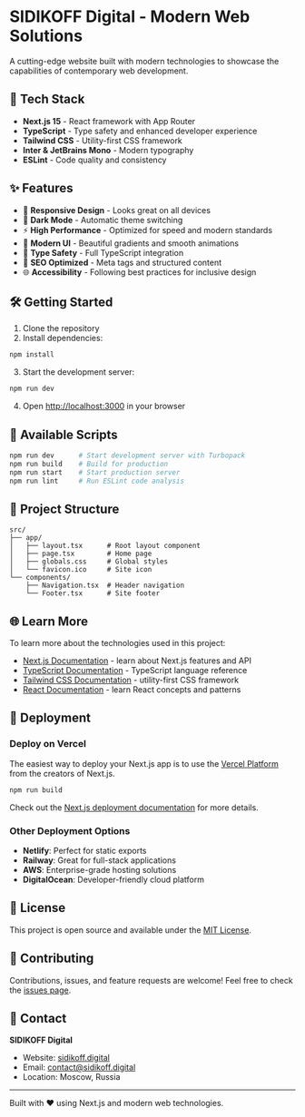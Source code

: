 # SIDIKOFF Digital - Modern Web Solutions

A cutting-edge website built with modern technologies to showcase the capabilities of contemporary web development.

## 🚀 Tech Stack

- **Next.js 15** - React framework with App Router
- **TypeScript** - Type safety and enhanced developer experience
- **Tailwind CSS** - Utility-first CSS framework
- **Inter & JetBrains Mono** - Modern typography
- **ESLint** - Code quality and consistency

## ✨ Features

- 📱 **Responsive Design** - Looks great on all devices
- 🌙 **Dark Mode** - Automatic theme switching
- ⚡ **High Performance** - Optimized for speed and modern standards
- 🎨 **Modern UI** - Beautiful gradients and smooth animations
- 🔧 **Type Safety** - Full TypeScript integration
- 🎯 **SEO Optimized** - Meta tags and structured content
- 🌐 **Accessibility** - Following best practices for inclusive design

## 🛠 Getting Started

1. Clone the repository
2. Install dependencies:

```bash
npm install
```

3. Start the development server:

```bash
npm run dev
```

4. Open [http://localhost:3000](http://localhost:3000) in your browser

## 📝 Available Scripts

```bash
npm run dev      # Start development server with Turbopack
npm run build    # Build for production
npm run start    # Start production server
npm run lint     # Run ESLint code analysis
```

## 📁 Project Structure

```
src/
├── app/
│   ├── layout.tsx      # Root layout component
│   ├── page.tsx        # Home page
│   ├── globals.css     # Global styles
│   └── favicon.ico     # Site icon
└── components/
    ├── Navigation.tsx  # Header navigation
    └── Footer.tsx      # Site footer
```

## 🌐 Learn More

To learn more about the technologies used in this project:

- [Next.js Documentation](https://nextjs.org/docs) - learn about Next.js features and API
- [TypeScript Documentation](https://www.typescriptlang.org/docs/) - TypeScript language reference
- [Tailwind CSS Documentation](https://tailwindcss.com/docs) - utility-first CSS framework
- [React Documentation](https://react.dev/) - learn React concepts and patterns

## 🚀 Deployment

### Deploy on Vercel

The easiest way to deploy your Next.js app is to use the [Vercel Platform](https://vercel.com/new?utm_medium=default-template&filter=next.js&utm_source=create-next-app&utm_campaign=create-next-app-readme) from the creators of Next.js.

```bash
npm run build
```

Check out the [Next.js deployment documentation](https://nextjs.org/docs/app/building-your-application/deploying) for more details.

### Other Deployment Options

- **Netlify**: Perfect for static exports
- **Railway**: Great for full-stack applications
- **AWS**: Enterprise-grade hosting solutions
- **DigitalOcean**: Developer-friendly cloud platform

## 📄 License

This project is open source and available under the [MIT License](LICENSE).

## 🤝 Contributing

Contributions, issues, and feature requests are welcome! Feel free to check the [issues page](../../issues).

## 📧 Contact

**SIDIKOFF Digital**

- Website: [sidikoff.digital](https://sidikoff.digital)
- Email: contact@sidikoff.digital
- Location: Moscow, Russia

---

Built with ❤️ using Next.js and modern web technologies.
